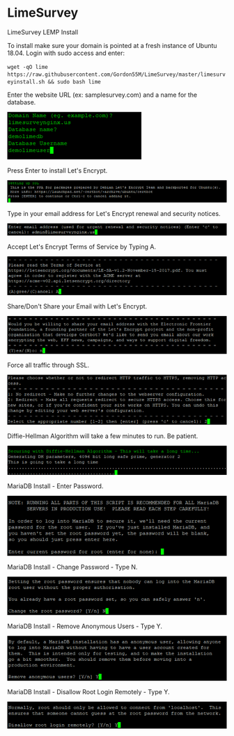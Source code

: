 # LimeSurvey
LimeSurvey LEMP Install

To install make sure your domain is pointed at a fresh instance of Ubuntu 18.04. Login with sudo access and enter:

`wget -qO lime https://raw.githubusercontent.com/Gordon55M/LimeSurvey/master/limesurveyinstall.sh && sudo bash lime`

Enter the website URL (ex: samplesurvey.com) and a name for the database.

![Enter Site Information](https://raw.githubusercontent.com/Gordon55M/LimeSurvey/master/tutorial-images/01%20-%20Enter%20Domain%20Info.PNG?raw=true "Enter site info")

Press Enter to install Let's Encrypt.

![Press Enter](https://raw.githubusercontent.com/Gordon55M/LimeSurvey/master/tutorial-images/02%20-%20Setting%20up%20SSL.PNG?raw=true "Press Enter")

Type in your email address for Let's Encrypt renewal and security notices.

![Enter Your Email Address](https://raw.githubusercontent.com/Gordon55M/LimeSurvey/master/tutorial-images/03%20-%20SSL%20Email.PNG?raw=true "Enter Your Email Address")

Accept Let's Encrypt Terms of Service by Typing A.

![Type A hit Enter](https://raw.githubusercontent.com/Gordon55M/LimeSurvey/master/tutorial-images/04%20-%20Agree.PNG?raw=true "Type A hit Enter")

Share/Don't Share your Email with Let's Encrypt.

![Type Y or N](https://raw.githubusercontent.com/Gordon55M/LimeSurvey/master/tutorial-images/05%20-%20No.PNG?raw=true "Type Y or N")

Force all traffic through SSL.

![Type 2 hit Enter](https://raw.githubusercontent.com/Gordon55M/LimeSurvey/master/tutorial-images/06%20-%20Force%20SSL.PNG?raw=true "Type 2 hit Enter")

Diffie-Hellman Algorithm will take a few minutes to run. Be patient.

![Diffie-Hellman](https://raw.githubusercontent.com/Gordon55M/LimeSurvey/master/tutorial-images/07%20-%20Diffie-Hellman.PNG?raw=true "Diffie-Hellman")

MariaDB Install - Enter Password.

![MariaDB Password](https://raw.githubusercontent.com/Gordon55M/LimeSurvey/master/tutorial-images/08%20-%20MariaDB%20Root%20PAssword.PNG?raw=true "MariaDB Password")

MariaDB Install - Change Password - Type N.

![Type N](https://raw.githubusercontent.com/Gordon55M/LimeSurvey/master/tutorial-images/09%20-%20Mariadb%20Root%20Password%20No.PNG?raw=true "Type N")

MariaDB Install - Remove Anonymous Users - Type Y.

![Remove Anonymous Users - Type Y](https://raw.githubusercontent.com/Gordon55M/LimeSurvey/master/tutorial-images/10%20-%20Mariadb%20Remove%20Anon%20Users.PNG?raw=true "Remove Anonymous Users - Type Y")

MariaDB Install - Disallow Root Login Remotely - Type Y.

![Disallow Root Login Remotely - Type Y](https://raw.githubusercontent.com/Gordon55M/LimeSurvey/master/tutorial-images/11%20-%20Mariadb%20Root%20Remote%20Login.PNG?raw=true "Disallow Root Login Remotely - Type Y")
